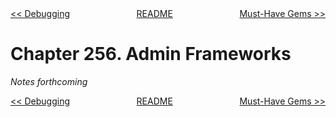 <div>
<div style='float: left'><a href='ch255-debugging.md'>&lt;&lt; Debugging</a></div>
<div style='float: right'><a href='ch257-must-have-gems.md'>Must-Have Gems &gt;&gt;</a></div>
<div style='float: inline-auto;text-align:center'><a href='README.md'>README</a></div>
<div style="clear: both"></div>
</div>

# Chapter 256. Admin Frameworks

*Notes forthcoming*

<div>
<div style='float: left'><a href='ch255-debugging.md'>&lt;&lt; Debugging</a></div>
<div style='float: right'><a href='ch257-must-have-gems.md'>Must-Have Gems &gt;&gt;</a></div>
<div style='float: inline-auto;text-align:center'><a href='README.md'>README</a></div>
<div style="clear: both"></div>
</div>